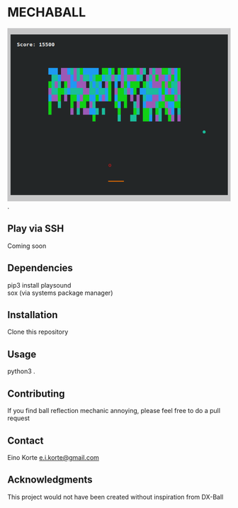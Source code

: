 # MECHABALL

![Gameplay Footage](/img/screenshot01.png "Ping Pong").


## Play via SSH

Coming soon

## Dependencies

pip3 install playsound\
sox (via systems package manager)

## Installation

Clone this repository

## Usage

python3 .

## Contributing

If you find ball reflection mechanic annoying, please feel free to do a pull request

## Contact

Eino Korte e.i.korte@gmail.com

## Acknowledgments

This project would not have been created without inspiration from DX-Ball


